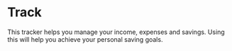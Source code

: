 # Track
This tracker helps you manage your income, expenses and savings. Using this will help you achieve your personal saving goals.
